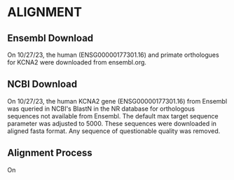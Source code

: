# ALIGNMENT
## Ensembl Download
On 10/27/23, the human (ENSG00000177301.16) and primate orthologues for KCNA2
were downloaded from ensembl.org. 


## NCBI Download
On 10/27/23, the human KCNA2 gene (ENSG00000177301.16) from Ensembl was queried in NCBI's 
BlastN in the NR database for orthologous sequences not available from Ensembl. 
The default max target sequence parameter was adjusted to 5000. These 
sequences were downloaded in aligned fasta format. Any sequence of questionable 
quality was removed. 

## Alignment Process
On 